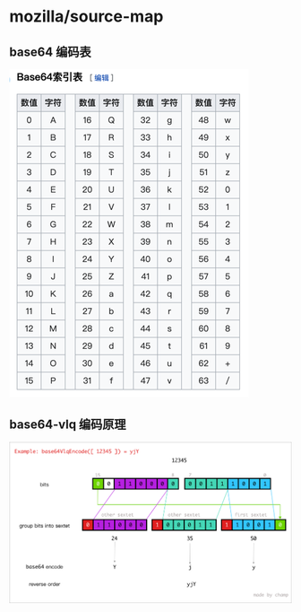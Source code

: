 # mozilla/source-map

## base64 编码表
![base64 编码表](assets/base64.png)

## base64-vlq 编码原理
![base64 vlq 编码12345过程](assets/base64-vlq.png)
